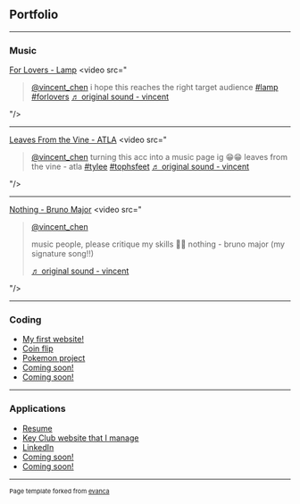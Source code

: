 ## Portfolio

---

### Music

[For Lovers - Lamp](https://www.tiktok.com/@vincent_chen/video/7110465731158084910?is_copy_url=1&is_from_webapp=v1)
<video src="<blockquote class="tiktok-embed" cite="https://www.tiktok.com/@vincent_chen/video/7110465731158084910" data-video-id="7110465731158084910" style="max-width: 605px;min-width: 325px;" > <section> <a target="_blank" title="@vincent_chen" href="https://www.tiktok.com/@vincent_chen">@vincent_chen</a> i hope this reaches the right target audience <a title="lamp" target="_blank" href="https://www.tiktok.com/tag/lamp">#lamp</a> <a title="forlovers" target="_blank" href="https://www.tiktok.com/tag/forlovers">#forlovers</a> <a target="_blank" title="♬ original sound - vincent" href="https://www.tiktok.com/music/original-sound-7110465666302151470">♬ original sound - vincent</a> </section> </blockquote> <script async src="https://www.tiktok.com/embed.js"></script>"/>

---
[Leaves From the Vine - ATLA](https://www.tiktok.com/@vincent_chen/video/7110908009454259499?is_copy_url=1&is_from_webapp=v1)
<video src="<blockquote class="tiktok-embed" cite="https://www.tiktok.com/@vincent_chen/video/7110908009454259499" data-video-id="7110908009454259499" style="max-width: 605px;min-width: 325px;" > <section> <a target="_blank" title="@vincent_chen" href="https://www.tiktok.com/@vincent_chen">@vincent_chen</a> turning this acc into a music page ig 😁😁                leaves from the vine - atla <a title="tylee" target="_blank" href="https://www.tiktok.com/tag/tylee">#tylee</a> <a title="tophsfeet" target="_blank" href="https://www.tiktok.com/tag/tophsfeet">#tophsfeet</a> <a target="_blank" title="♬ original sound - vincent" href="https://www.tiktok.com/music/original-sound-7110907853875022635">♬ original sound - vincent</a> </section> </blockquote> <script async src="https://www.tiktok.com/embed.js"></script>"/>

---
[Nothing - Bruno Major](https://www.tiktok.com/@vincent_chen/video/7110909374318710062?is_copy_url=1&is_from_webapp=v1)
<video src="<blockquote class="tiktok-embed" cite="https://www.tiktok.com/@vincent_chen/video/7110909374318710062" data-video-id="7110909374318710062" style="max-width: 605px;min-width: 325px;" > <section> <a target="_blank" title="@vincent_chen" href="https://www.tiktok.com/@vincent_chen">@vincent_chen</a> <p>music people, please critique my skills 🙏🙏                                 nothing - bruno major (my signature song!!)</p> <a target="_blank" title="♬ original sound - vincent" href="https://www.tiktok.com/music/original-sound-7110909224288258858">♬ original sound - vincent</a> </section> </blockquote> <script async src="https://www.tiktok.com/embed.js"></script>"/>

---

### Coding

- [My first website!](https://wvcs.github.io/website-vincentchen-1/)
- [Coin flip](https://github.com/vincentchen1/python-coin-flip.git)
- [Pokemon project](https://github.com/vincentchen1/python-final-project.git)
- [Coming soon!](http://example.com/)
- [Coming soon!](http://example.com/)

---

### Applications


- [Resume](https://docs.google.com/document/d/1J3LgvPDgcsL9NDEbqfkGGhut_S6L8Av8ei8tDFrb1hw/edit?usp=sharing)
- [Key Club website that I manage](https://wvkeyclub.wixsite.com/wvkeyclub)
- [LinkedIn](https://www.linkedin.com/in/vincent-chen-a89b63217/)
- [Coming soon!](http://example.com/)
- [Coming soon!](http://example.com/)



---
<p style="font-size:11px">Page template forked from <a href="https://github.com/evanca/quick-portfolio">evanca</a></p>
<!-- Remove above link if you don't want to attibute -->
